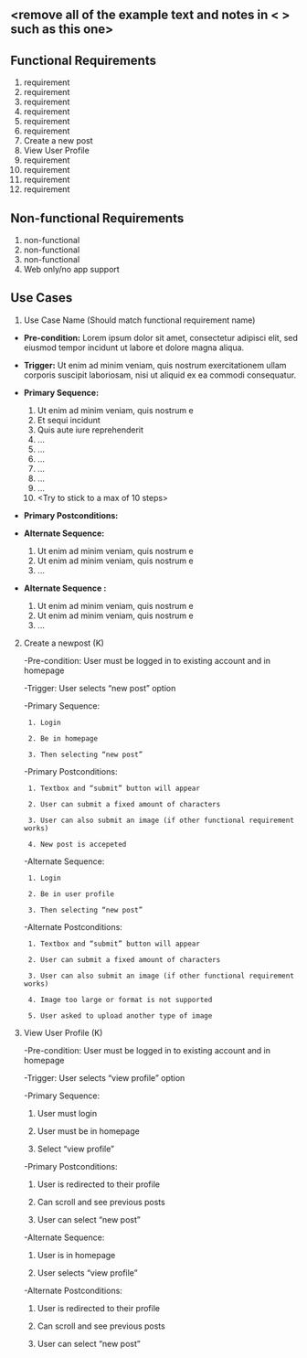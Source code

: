 ## <remove all of the example text and notes in < > such as this one>

## Functional Requirements

1. requirement
2. requirement
3. requirement
4. requirement
5. requirement
6. requirement
7. Create a new post 
8. View User Profile 
9. requirement
10. requirement
11. requirement
12. requirement

## Non-functional Requirements

1. non-functional
2. non-functional
3. non-functional
4. Web only/no app support

## Use Cases

1. Use Case Name (Should match functional requirement name)
- **Pre-condition:** <can be a list or short description> Lorem ipsum dolor sit amet, consectetur adipisci elit, sed eiusmod tempor incidunt ut labore et dolore magna aliqua.

- **Trigger:** <can be a list or short description> Ut enim ad minim veniam, quis nostrum exercitationem ullam corporis suscipit laboriosam, nisi ut aliquid ex ea commodi consequatur. 

- **Primary Sequence:**
  
  1. Ut enim ad minim veniam, quis nostrum e
  2. Et sequi incidunt 
  3. Quis aute iure reprehenderit
  4. ... 
  5. ...
  6. ...
  7. ...
  8. ...
  9. ...
  10. <Try to stick to a max of 10 steps>

- **Primary Postconditions:** <can be a list or short description> 

- **Alternate Sequence:** <you can have more than one alternate sequence to describe multiple issues that may arise>
  
  1. Ut enim ad minim veniam, quis nostrum e
  2. Ut enim ad minim veniam, quis nostrum e
  3. ...

- **Alternate Sequence <optional>:** <you can have more than one alternate sequence to describe multiple issues that may arise>
  
  1. Ut enim ad minim veniam, quis nostrum e
  2. Ut enim ad minim veniam, quis nostrum e
  3. ...
2. Create a newpost (K)
  
   -Pre-condition: User must be logged in to existing account and in homepage
  
   -Trigger: User selects “new post” option 
  
   -Primary Sequence: 
  
        1. Login
  
        2. Be in homepage
  
        3. Then selecting “new post” 
  
   -Primary Postconditions: 
  
        1. Textbox and “submit” button will appear  
  
        2. User can submit a fixed amount of characters
  
        3. User can also submit an image (if other functional requirement works)
  
        4. New post is accepeted 
  
    -Alternate Sequence: 
  
        1. Login
  
        2. Be in user profile
  
        3. Then selecting “new post”
  
    -Alternate Postconditions: 
  
        1. Textbox and “submit” button will appear  
  
        2. User can submit a fixed amount of characters
  
        3. User can also submit an image (if other functional requirement works)
  
        4. Image too large or format is not supported
  
        5. User asked to upload another type of image 
  
  3. View User Profile (K)
  
     -Pre-condition: User must be logged in to existing account and in homepage 
  
     -Trigger: User selects “view profile” option 
  
     -Primary Sequence: 
  
        1. User must login 
  
        2. User must be in homepage
  
        3. Select “view profile”
  
     -Primary Postconditions: 
  
        1. User is redirected to their profile 
  
        2. Can scroll and see previous posts 
  
        3. User can select “new post” 
  
     -Alternate Sequence:
  
        1. User is in homepage
  
        2. User selects “view profile” 
  
     -Alternate Postconditions: 
  
        1. User is redirected to their profile
  
        2. Can scroll and see previous posts 
  
        3. User can select “new post”
  
